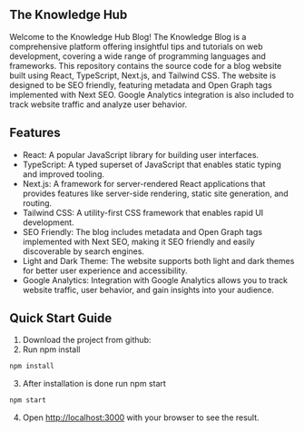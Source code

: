 ## The Knowledge Hub

Welcome to the Knowledge Hub Blog! The Knowledge Blog is a comprehensive platform offering insightful tips and tutorials on web development, covering a wide range of programming languages and frameworks. This repository contains the source code for a blog website built using React, TypeScript, Next.js, and Tailwind CSS. The website is designed to be SEO friendly, featuring metadata and Open Graph tags implemented with Next SEO. Google Analytics integration is also included to track website traffic and analyze user behavior.

## Features

- React: A popular JavaScript library for building user interfaces.
- TypeScript: A typed superset of JavaScript that enables static typing and improved tooling.
- Next.js: A framework for server-rendered React applications that provides features like server-side rendering, static site generation, and routing.
- Tailwind CSS: A utility-first CSS framework that enables rapid UI development.
- SEO Friendly: The blog includes metadata and Open Graph tags implemented with Next SEO, making it SEO friendly and easily discoverable by search engines.
- Light and Dark Theme: The website supports both light and dark themes for better user experience and accessibility.
- Google Analytics: Integration with Google Analytics allows you to track website traffic, user behavior, and gain insights into your audience.

## Quick Start Guide

1. Download the project from github:
2. Run npm install

```bash
npm install
```

3. After installation is done run npm start

```bash
npm start
```

4. Open [http://localhost:3000](http://localhost:3000) with your browser to see the result.
